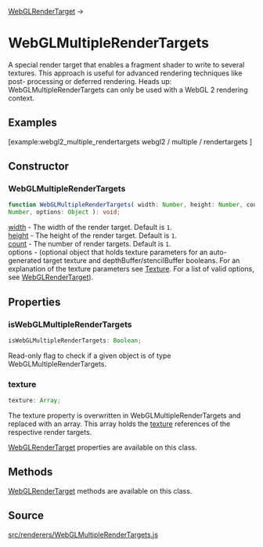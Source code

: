 [WebGLRenderTarget](en\renderers\WebGLRenderTarget.html) →

# WebGLMultipleRenderTargets

A special render target that enables a fragment shader to write to several
textures. This approach is useful for advanced rendering techniques like post-
processing or deferred rendering. Heads up: WebGLMultipleRenderTargets can
only be used with a WebGL 2 rendering context.

## Examples

[example:webgl2_multiple_rendertargets webgl2 / multiple / rendertargets ]

## Constructor

### WebGLMultipleRenderTargets

  
  
```ts  
function WebGLMultipleRenderTargets( width: Number, height: Number, count:
Number, options: Object ): void;  
```  

[width](#) - The width of the render target. Default is `1`.  
[height](#) - The height of the render target. Default is `1`.  
[count](#) - The number of render targets. Default is `1`.  
options - (optional object that holds texture parameters for an auto-generated
target texture and depthBuffer/stencilBuffer booleans. For an explanation of
the texture parameters see [Texture](en\textures\Texture.html). For a list of
valid options, see [WebGLRenderTarget](en\renderers\WebGLRenderTarget.html)).  
  

## Properties

### isWebGLMultipleRenderTargets

  
  
```ts  
isWebGLMultipleRenderTargets: Boolean;  
```  

Read-only flag to check if a given object is of type
WebGLMultipleRenderTargets.

### texture

  
  
```ts  
texture: Array;  
```  

The texture property is overwritten in WebGLMultipleRenderTargets and replaced
with an array. This array holds the [texture](#) references of the respective
render targets.

[WebGLRenderTarget](en\renderers\WebGLRenderTarget.html) properties are
available on this class.

## Methods

[WebGLRenderTarget](en\renderers\WebGLRenderTarget.html) methods are available
on this class.

## Source

<a
href="https://github.com/mrdoob/three.js/blob/master/src/renderers/WebGLMultipleRenderTargets.js">src/renderers/WebGLMultipleRenderTargets.js</a>

